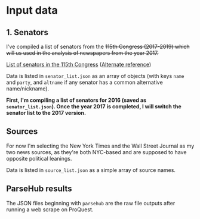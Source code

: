 # Input data

## 1. Senators

I've compiled a list of senators from the ~~115th Congress (2017-2019) which will us used in the analysis of newspapers from the year 2017.~~

[List of senators in the 115th Congress](https://en.wikipedia.org/wiki/List_of_United_States_Senators_in_the_115th_Congress_by_seniority) ([Alternate reference](https://www.senate.gov/artandhistory/history/common/briefing/senators_chronological.htm))

Data is listed in `senator_list.json` as an array of objects (with keys `name` and `party`, and `altname` if any senator has a common alternative name/nickname).

**First, I'm compiling a list of senators for 2016 (saved as `senator_list.json`). Once the year 2017 is completed, I will switch the senator list to the 2017 version.**


## Sources

For now I'm selecting the New York Times and the Wall Street Journal as my two news sources, as they're both NYC-based and are supposed to have opposite political leanings.

Data is listed in `source_list.json` as a simple array of source names.

## ParseHub results

The JSON files beginning with `parsehub` are the raw file outputs after running a web scrape on ProQuest.
